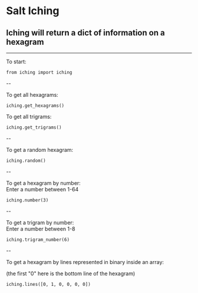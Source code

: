 # Salt Iching

## Iching will return a dict of information on a hexagram
---

To start:

`from iching import iching`

--

To get all hexagrams:

`iching.get_hexagrams()`

To get all trigrams:

`iching.get_trigrams()`

--

To get a random hexagram:

`iching.random()`

--

To get a hexagram by number: \
Enter a number between 1-64

`iching.number(3)`

--

To get a trigram by number: \
Enter a number between 1-8

`iching.trigram_number(6)`

--

To get a hexagram by lines represented in binary inside an array:

(the first "0" here is the bottom line of the hexagram)

`iching.lines([0, 1, 0, 0, 0, 0])`

